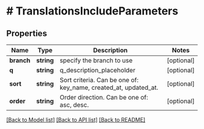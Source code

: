 # # TranslationsIncludeParameters

## Properties

Name | Type | Description | Notes
------------ | ------------- | ------------- | -------------
**branch** | **string** | specify the branch to use | [optional] 
**q** | **string** | q_description_placeholder | [optional] 
**sort** | **string** | Sort criteria. Can be one of: key_name, created_at, updated_at. | [optional] 
**order** | **string** | Order direction. Can be one of: asc, desc. | [optional] 

[[Back to Model list]](../../README.md#documentation-for-models) [[Back to API list]](../../README.md#documentation-for-api-endpoints) [[Back to README]](../../README.md)


